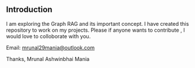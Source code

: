 ## Introduction

I am exploring the Graph RAG and its important concept. I have created this repository to work on my projects. Please if anyone wants to contribute , I would love to colloborate with you.

Email: mrunal29mania@outlook.com

Thanks,
Mrunal Ashwinbhai Mania

